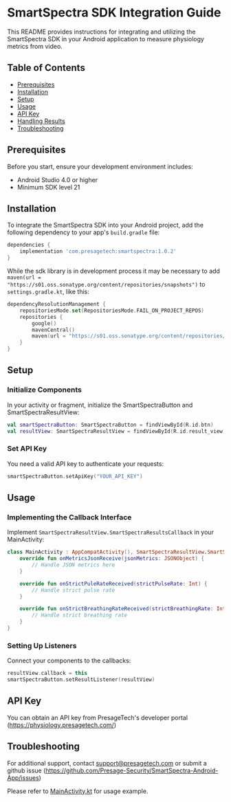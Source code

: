 # SmartSpectra SDK Integration Guide

This README provides instructions for integrating and utilizing the SmartSpectra SDK in your Android application to measure physiology metrics from video.

## Table of Contents
- [Prerequisites](#prerequisites)
- [Installation](#installation)
- [Setup](#setup)
- [Usage](#usage)
- [API Key](#api-key)
- [Handling Results](#handling-results)
- [Troubleshooting](#troubleshooting)

## Prerequisites
Before you start, ensure your development environment includes:
- Android Studio 4.0 or higher
- Minimum SDK level 21

## Installation
To integrate the SmartSpectra SDK into your Android project, add the following dependency to your app's `build.gradle` file:

```gradle
dependencies {
    implementation 'com.presagetech:smartspectra:1.0.2'
}
```
While the sdk library is in development process it may be necessary to add `maven(url = "https://s01.oss.sonatype.org/content/repositories/snapshots")`
to `settings.gradle.kt`, like this:
```kotlin
dependencyResolutionManagement {
    repositoriesMode.set(RepositoriesMode.FAIL_ON_PROJECT_REPOS)
    repositories {
        google()
        mavenCentral()
        maven(url = "https://s01.oss.sonatype.org/content/repositories/snapshots")
    }
}
```

## Setup
### Initialize Components
In your activity or fragment, initialize the SmartSpectraButton and SmartSpectraResultView:
```kotlin
val smartSpectraButton: SmartSpectraButton = findViewById(R.id.btn)
val resultView: SmartSpectraResultView = findViewById(R.id.result_view)
```
### Set API Key
You need a valid API key to authenticate your requests:
```kotlin
smartSpectraButton.setApiKey("YOUR_API_KEY")
```

## Usage
### Implementing the Callback Interface
Implement `SmartSpectraResultView.SmartSpectraResultsCallback` in your MainActivity:
```kotlin
class MainActivity : AppCompatActivity(), SmartSpectraResultView.SmartSpectraResultsCallback {
    override fun onMetricsJsonReceive(jsonMetrics: JSONObject) {
        // Handle JSON metrics here
    }

    override fun onStrictPuleRateReceived(strictPulseRate: Int) {
        // Handle strict pulse rate
    }

    override fun onStrictBreathingRateReceived(strictBreathingRate: Int) {
        // Handle strict breathing rate
    }
}
```
### Setting Up Listeners
Connect your components to the callbacks:
```kotlin
resultView.callback = this
smartSpectraButton.setResultListener(resultView)
```

## API Key
You can obtain an API key from PresageTech's developer portal (https://physiology.presagetech.com/)

## Troubleshooting
For additional support, contact support@presagetech.com or submit a github issue (https://github.com/Presage-Security/SmartSpectra-Android-App/issues)

Please refer to [MainActivity.kt](app/src/main/java/com/presagetech/smartspectra_demo/MainActivity.kt) for usage example.
